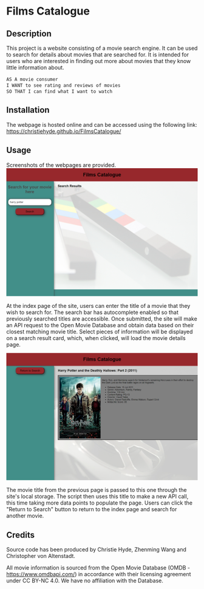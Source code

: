 # Films Catalogue

## Description
This project is a website consisting of a movie search engine. It can be used to search for details about movies that are searched for. It is intended for users who are interested in finding out more about movies that they know little information about.
```
AS A movie consumer
I WANT to see rating and reviews of movies
SO THAT I can find what I want to watch
```

## Installation
The webpage is hosted online and can be accessed using the following link: https://christiehyde.github.io/FilmsCatalogue/

## Usage
Screenshots of the webpages are provided.
![Screenshot of the index page](assets/screenshots/index-page-ss.png)

At the index page of the site, users can enter the title of a movie that they wish to search for. The search bar has autocomplete enabled so that previously searched titles are accessible.
Once submitted, the site will make an API request to the Open Movie Database and obtain data based on their closest matching movie title. Select pieces of information will be displayed on a search result card, which, when clicked, will load the movie details page.

![Screenshot of the details page](assets/screenshots/details-page-ss.png)

The movie title from the previous page is passed to this one through the site's local storage. The script then uses this title to make a new API call, this time taking more data points to populate the page.
Users can click the "Return to Search" button to return to the index page and search for another movie.

## Credits
Source code has been produced by Christie Hyde, Zhenming Wang and Christopher von Altenstadt.

All movie information is sourced from the Open Movie Database (OMDB - https://www.omdbapi.com/) in accordance with their licensing agreement under CC BY-NC 4.0. We have no affiliation with the Database.